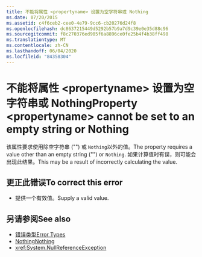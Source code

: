 ```yaml
---
title: 不能将属性 <propertyname> 设置为空字符串或 Nothing
ms.date: 07/20/2015
ms.assetid: c4f6ceb2-cee0-4e79-9cc6-cb20276d24f8
ms.openlocfilehash: dc8637215449d5292b57b9a7d9c39e0e35d88c96
ms.sourcegitcommit: f8c270376ed905f6a8896ce0fe25b4f4b38ff498
ms.translationtype: MT
ms.contentlocale: zh-CN
ms.lasthandoff: 06/04/2020
ms.locfileid: "84358304"
---
```

# <a name="property-propertyname-cannot-be-set-to-an-empty-string-or-nothing"></a><span data-ttu-id="9a332-102">不能将属性 \<propertyname> 设置为空字符串或 Nothing</span><span class="sxs-lookup"><span data-stu-id="9a332-102">Property \<propertyname> cannot be set to an empty string or Nothing</span></span>
<span data-ttu-id="9a332-103">该属性要求使用除空字符串 ("") 或 `Nothing`以外的值。</span><span class="sxs-lookup"><span data-stu-id="9a332-103">The property requires a value other than an empty string ("") or `Nothing`.</span></span> <span data-ttu-id="9a332-104">如果计算值时有误，则可能会出现此结果。</span><span class="sxs-lookup"><span data-stu-id="9a332-104">This may be a result of incorrectly calculating the value.</span></span>  
  
## <a name="to-correct-this-error"></a><span data-ttu-id="9a332-105">更正此错误</span><span class="sxs-lookup"><span data-stu-id="9a332-105">To correct this error</span></span>  
  
- <span data-ttu-id="9a332-106">提供一个有效值。</span><span class="sxs-lookup"><span data-stu-id="9a332-106">Supply a valid value.</span></span>  
  
## <a name="see-also"></a><span data-ttu-id="9a332-107">另请参阅</span><span class="sxs-lookup"><span data-stu-id="9a332-107">See also</span></span>

- [<span data-ttu-id="9a332-108">错误类型</span><span class="sxs-lookup"><span data-stu-id="9a332-108">Error Types</span></span>](../programming-guide/language-features/error-types.md)
- [<span data-ttu-id="9a332-109">Nothing</span><span class="sxs-lookup"><span data-stu-id="9a332-109">Nothing</span></span>](../language-reference/nothing.md)
- <xref:System.NullReferenceException>
